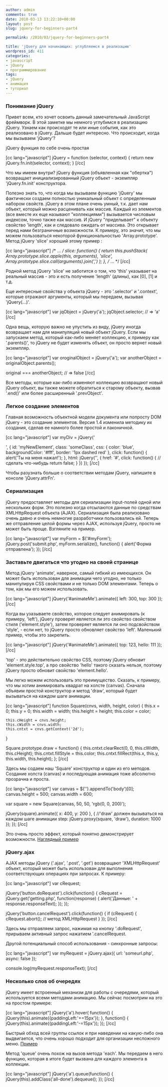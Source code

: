 ```yaml
---
author: admin
comments: true
date: 2010-03-13 13:22:10+00:00
layout: post
slug: jquery-for-beginners-part4

permalink: /2010/03/jquery-for-beginners-part4

title: 'jQuery для начинающих: углубляемся в реализацию'
wordpress_id: 411
categories:
- javascript
- jQuery
- программирование
tags:
- jQuery
- анимация
- туториал
---
```


### Понимание jQuery


Привет всем, кто хочет освоить данный замечательный JavaScript фреймворк. В этой заметке мы немного углубимся в реализацию jQuery. Узнаем как происходят те или иные события, как это реализовано в jQuery. Дальше будет интересно.<!-- more -->
Что происходит, когда мы вызываем 'jQuery'?

jQuery функция по себе очень простая

[cc lang="javascript"]
jQuery = function (selector, context) {
	return new jQuery.fn.init(selector, context);
}
[/cc]

Что мы имеем внутри? jQuery функция (объявленная как "обертка") возвращает инициализированный jQuery объект - экземпляр 'jQuery.fn.init' конструктора.

Полезно знать то, что когда мы вызываем функцию 'jQuery' мы фактически создаем полностью уникальный объект с определенным набором свойств. jQuery в этом плане очень умный, т.к. дает нам объект, который можно расценивать как массив. Каждый из элементов (все вместе их еще называют "коллекциями") вызывается числовым индексом, точно также как массив. И jQuery "приделывает" к объекту свойство 'length', как и следовало ожидать от массива. Это открывает перед нами безграничные возможности. К примеру, это значит, что мы можем пользоваться некоторой функциональностью 'Array.prototype'. Метод jQuery 'slice' хороший этому пример :

[cc lang="javascript"]
/* ... */
slice: function() {
	return this.pushStack(
	Array.prototype.slice.apple(this, arguments),
	'slice',
	Array.prototype.slice.call(arguments).join(',')
	);
},
/* ... */
[/cc]

Родной метод jQuery 'slice' не заботится о том, что 'this' указывает на реальный массив - это и есть получение 'length' (длины), как [0], [1] и т.д.

Еще интересные свойства у объекта jQuery - это '.selector' и '.context', которые отражают аргументы, который мы передаем, вызывая 'jQuery(...)'.

[cc lang="javascript"]
var jqObject = jQuery('a');
jqObject.selector; // => 'a'
[/cc]

Одна вещь, которую важно не упустить из виду, jQuery иногда возвращает нам для манипуляций новый объект jQuery. Если мы запускаем метод, который как-либо меняет коллекцию, к примеру как '.parents()', то jQuery не будет изменять объект, он просто вернет новый экземпляр.

[cc lang="javascript"]
var oroginalObject = jQuery('a');
var anotherObject = originalObject.parents();

original === anotherObject; // => false
[/cc]

Все методы, которые как-либо изменяют коллекцию возвращают новый jQuery объект, вы также можете обратиться к старому объекту, вызвав '.end()' или более расширенный '.prevObject'.



### Легкое создание элементов


Главная возможность объектной модели документа или попросту DOM jQuery - это создание элементов. Версия 1.4 изменила методику их создания, сделав ее намного более простой и лаконичной.

[cc lang="javascript"]
var myDiv = jQuery('

', {
	id: 'myNewElement', 
	class: 'someClass', 
	css: {
		color: 'blue',
		backgroundColor: '#fff', 
		border: '1px dashed red'
	},
	click: function() {
		alert('Ты на меня нажал!');
	},
	html: jQuery('', {
		href: '#',
		click: function() {
			//сделать что-нибудь
			return false;
		}
	})
});
[/cc]

Чтобы разузнать больше о соответствии методам jQuery, напишите в консоле 'jQuery.attrFn'.



### Сериализация


jQuery предоставляет методы для сериализации input-полей одной или нескольких форм. Это полезно когда отсылаются данные по средствам XMLHttpRequest объекта (AJAX). Сериализация была реализовано очень давно и очень немногие разработчики пользовались ей. Теперь же отправление целой формы через AJAX, используя jQuery, просто не может быть проще. Взгляните на пример.

[cc lang="javascript"]
var myForm = $('#myForm');
jQuery.post('submit.php', myForm.serialize(), function() {
	alert('Форма отправлена');
});
[/cc]



### Заставьте двигаться что угодно на своей странице



Метод jQuery 'animate', наверное, самый гибкий из имеющихся. Он может быть использован для анимации чего угодно, не только манипулируя CSS свойствами и не только DOM элементами. Теперь о том, как мы его можем использовать. 

[cc lang="javascript"]
jQuery('#animateMe').animate({
	left: 300, 
	top: 300
});
[/cc]

Когда вы узазываете свойство, которое следует анимировать (к примеру, 'left'), jQuery проверят является ли это свойство свойством стиля ('element.style'), затем проверяет является ли оно подсвойством 'style', - если нет, то jQuery просто обновляет свойство 'left'. Маленький пример, чтобы это закрепить. 

[cc lang="javascript"]
jQuery('#animateMe').animate({
	top: 123, 
	hello: 111
});
[/cc]

'top' - это действительно свойство CSS, поэтому jQuery обновит 'element.style.top', а про свойство 'hello' такого сказать нельзя, поэтому jQuery просто обновит свойство 'element.hello'.

Мы легко можем использовать это преимущество. Сказать, к примеру, что мы хотим анимировать квадрат на холсте (canvas). Сначала объявим простой конструктор и метод 'draw', который будет вызываться на каждом шаге анимации.

[cc lang="javascript"]
function Square(cnvs, width, height, color) {
	this.x = 0; this.y = 0;
	this.width = width; this.height = height;
	this.color = color;

	this.cHeight = cnvs.height;
	this.cWidth = cnvs.width;
	this.cntxt = cnvs.getContext('2d');
}

Square.prototype.draw = function() {
	this.cntxt.clearRect(0, 0, this.cWidth, this.cHeight);
	this.cntxt.fillStyle = this.color;
	this.cntxt.fillRect(this.x, this.y, this.width, this.height);
};
[/cc]

Здесь мы содаем наш 'Square' конструктор и один из его методов. Создание холста (canvas) и последующая анимация тоже абсолютно прозрачна и проста.

[cc lang="javascript"]
var canvas = $('').appendTo('body')[0];
canvas.height = 500;
canvas.width = 600;

var square = new Square(canvas, 50, 50, 'rgb(0, 0, 200)');

jQuery(square).animate({
	x: 400,
	y: 200
}, {
	//'draw' должен вызываться на каждом шаге анимации
	step: jQuery.proxy(square, 'draw'),
	duration: 1000
	});
});
[/cc]

Это очень просто эффект, который понятно демонстрирует возможности. [Наглядный пример](/examples/jquery/square.html)



### jQuery.ajax


AJAX методы jQuery ('.ajax', '.post', '.get') возвращают 'XMLHttpRequest' объект, который может быть использован для выполнения соответствующих операциях при запросах. К примеру:

[cc lang="javascript"]
var cRequest;

jQuery('button.doRequest').click(function() {
	cRequest = jQuery.get('getting.php', function(response) {
		alert('Данные: ' + response.responseText);
	});
});

jQuery('button.cancelRequest').click(function() {
	if (cRequest) {
		cRequest.abort(); // метод XMLHttpRequest
	}
});
[/cc]

Здесь мы отправляем запрос, нажимая на кнопку '.doRequest', прирываем активный запрос нажатием '.cancelRequest.

Другой потенциальный способ использования - синхронные запросы:

[cc lang="javascript"]
var myRequest = jQuery.ajax({
	url: 'someurl.php',
	async: false
});

console.log(myRequest.responseText);
[/cc]



### Несколько слов об очередях


jQuery имеет встроенный механизм для работы с очередями, который используется всеми методами анимацию. Мы сейчас посмотрим на это на простом примере:

[cc lang="javascript"]
jQuery('a').hover(
function() {
	jQuery(this).animate({paddingLeft:'+=15px'});
}, function() {
	jQuery(this).animate({paddingLeft:'-=15px'});
});
[/cc]

Быстрый обход всей группы ссылок и при наведении на какую-либо она выдвигается, что очень хорошо подходит для организации несложного меню. [Пример](/examples/jquery/menu.html)

Метод 'queue' очень похож на вызов метода 'each'. Мы передаем в него функцию, которая в итоге будет вызвана для каждого элемента в коллекции.

[cc lang="javascript"]
jQuery('a').queue(function() {
	jQuery(this).addClass('all-done').dequeue();
});
[/cc]


